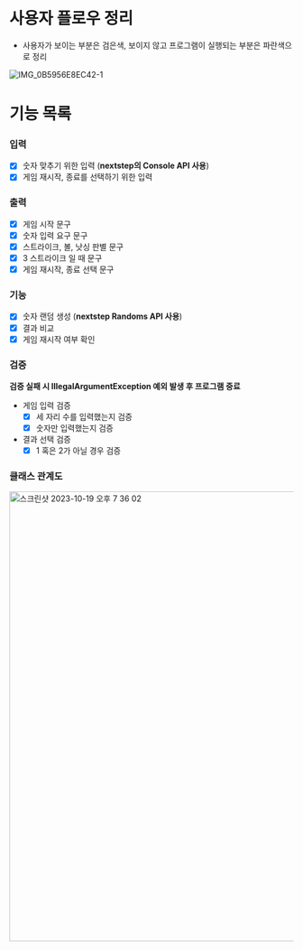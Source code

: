 # 사용자 플로우 정리
- 사용자가 보이는 부분은 검은색, 보이지 않고 프로그램이 실행되는 부분은 파란색으로 정리


![IMG_0B5956E8EC42-1](https://user-images.githubusercontent.com/115435784/276511717-1cdecc86-dc8c-4502-aadb-a312fb2a2a10.jpeg)

# 기능 목록
### 입력
- [x] 숫자 맞추기 위한 입력 (**nextstep의 Console API 사용**)
- [x] 게임 재시작, 종료를 선택하기 위한 입력

### 출력
- [x] 게임 시작 문구
- [x] 숫자 입력 요구 문구
- [x] 스트라이크, 볼, 낫싱 판별 문구
- [x] 3 스트라이크 일 때 문구
- [x] 게임 재시작, 종료 선택 문구

### 기능
- [x] 숫자 랜덤 생성 (**nextstep Randoms API 사용**)
- [x] 결과 비교
- [x] 게임 재시작 여부 확인

### 검증
**검증 실패 시 IllegalArgumentException 예외 발생 후 프로그램 중료**
- 게임 입력 검증
    - [x] 세 자리 수를 입력했는지 검증
    - [x] 숫자만 입력했는지 검증
- 결과 선택 검증
    - [x] 1 혹은 2가 아닐 경우 검증

### 클래스 관계도
<img width="797" alt="스크린샷 2023-10-19 오후 7 36 02" src="https://user-images.githubusercontent.com/115435784/276581647-2beebd74-1bde-4ed4-b2e4-b3ff85112cb2.png">
